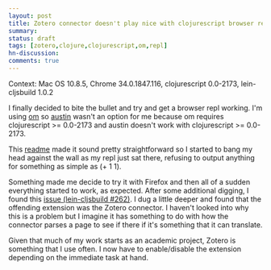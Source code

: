 ```yaml
---
layout: post
title: Zotero connector doesn't play nice with clojurescript browser repl
summary: 
status: draft
tags: [zotero,clojure,clojurescript,om,repl]
hn-discussion:
comments: true
---
```


Context: Mac OS 10.8.5, Chrome 34.0.1847.116, clojurescript 0.0-2173,
lein-cljsbuild 1.0.2

I finally decided to bite the bullet and try and get a browser repl working.
I'm using [om](https://github.com/swannodette/om) so
[austin](https://github.com/cemerick/austin) wasn't an option for me because om
requires clojurescript >= 0.0-2173 and austin doesn't work with clojurescript >=
0.0-2173.

This
[readme](https://github.com/emezeske/lein-cljsbuild/blob/master/doc/REPL.md)
made it sound pretty straightforward so I started to bang my head against the
wall as my repl just sat there, refusing to output anything for something as
simple as (+ 1 1).

Something made me decide to try it with Firefox and then all of a sudden
everything started to work, as expected.  After some additional digging, I found
this [issue (lein-cljsbuild #262)](https://github.com/emezeske/lein-cljsbuild/issues/262).  I dug a
little deeper and found that the offending extension was the Zotero connector.
I haven't looked into why this is a problem but I imagine it has something to do
with how the connector parses a page to see if there if it's something that it
can translate.

Given that much of my work starts as an academic project, Zotero is something
that I use often.  I now have to enable/disable the extension depending on the
immediate task at hand.
